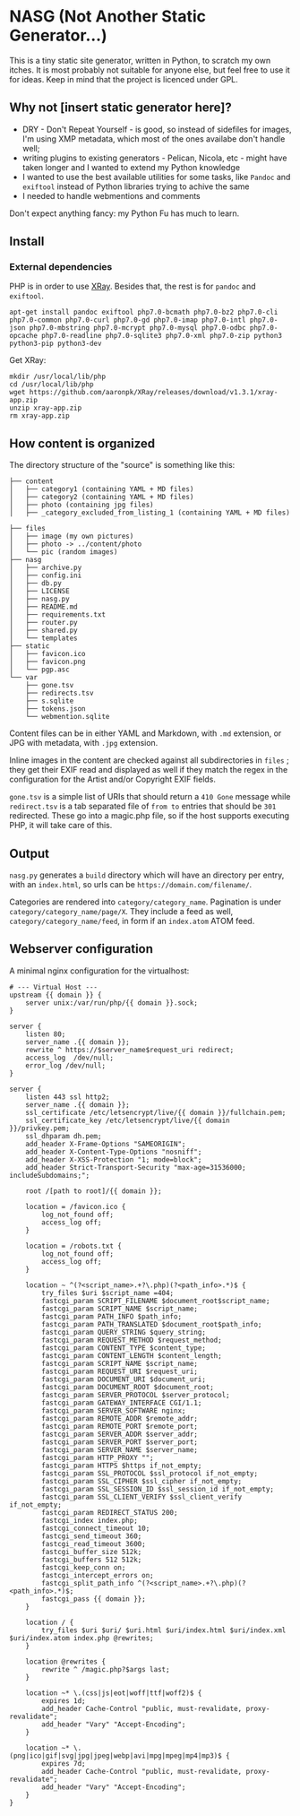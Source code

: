 # NASG (Not Another Static Generator...)

This is a tiny static site generator, written in Python, to scratch my own itches.
It is most probably not suitable for anyone else, but feel free to use it for ideas. Keep in mind that the project is licenced under GPL.

## Why not [insert static generator here]?

- DRY - Don't Repeat Yourself - is good, so instead of sidefiles for images, I'm using XMP metadata, which most of the ones availabe don't handle well;
- writing plugins to existing generators - Pelican, Nicola, etc - might have taken longer and I wanted to extend my Python knowledge
- I wanted to use the best available utilities for some tasks, like `Pandoc` and  `exiftool` instead of Python libraries trying to achive the same
- I needed to handle webmentions and comments

Don't expect anything fancy: my Python Fu has much to learn.

## Install

### External dependencies

PHP is in order to use [XRay](https://github.com/aaronpk/XRay/). Besides that, the rest is for `pandoc` and `exiftool`.

```
apt-get install pandoc exiftool php7.0-bcmath php7.0-bz2 php7.0-cli php7.0-common php7.0-curl php7.0-gd php7.0-imap php7.0-intl php7.0-json php7.0-mbstring php7.0-mcrypt php7.0-mysql php7.0-odbc php7.0-opcache php7.0-readline php7.0-sqlite3 php7.0-xml php7.0-zip python3 python3-pip python3-dev
```

Get XRay:
```
mkdir /usr/local/lib/php
cd /usr/local/lib/php
wget https://github.com/aaronpk/XRay/releases/download/v1.3.1/xray-app.zip
unzip xray-app.zip
rm xray-app.zip
```

## How content is organized

The directory structure of the "source" is something like this:
```
├── content
│   ├── category1 (containing YAML + MD files)
│   ├── category2 (containing YAML + MD files)
│   ├── photo (containing jpg files)
│   ├── _category_excluded_from_listing_1 (containing YAML + MD files)

├── files
│   ├── image (my own pictures)
│   ├── photo -> ../content/photo
│   └── pic (random images)
├── nasg
│   ├── archive.py
│   ├── config.ini
│   ├── db.py
│   ├── LICENSE
│   ├── nasg.py
│   ├── README.md
│   ├── requirements.txt
│   ├── router.py
│   ├── shared.py
│   └── templates
├── static
│   ├── favicon.ico
│   ├── favicon.png
│   └── pgp.asc
└── var
    ├── gone.tsv
    ├── redirects.tsv
    ├── s.sqlite
    ├── tokens.json
    └── webmention.sqlite
```

Content files can be in either YAML and Markdown, with `.md` extension, or JPG with metadata, with `.jpg` extension.

Inline images in the content are checked against all subdirectories in `files` ; they get their EXIF read and displayed as well if they match the regex in the configuration for the Artist and/or Copyright EXIF fields.

`gone.tsv` is a simple list of URIs that should return a `410 Gone` message while `redirect.tsv` is a tab separated file of `from to` entries that should be `301` redirected. These go into a magic.php file, so if the host supports executing PHP, it will take care of this.

## Output

`nasg.py` generates a `build` directory which will have an directory per entry, with an `index.html`, so urls can be `https://domain.com/filename/`.

Categories are rendered into `category/category_name`. Pagination is under `category/category_name/page/X`. They include a feed as well, `category/category_name/feed`, in form if an `index.atom` ATOM feed.

## Webserver configuration

A minimal nginx configuration for the virtualhost:
```
# --- Virtual Host ---
upstream {{ domain }} {
    server unix:/var/run/php/{{ domain }}.sock;
}

server {
    listen 80;
    server_name .{{ domain }};
    rewrite ^ https://$server_name$request_uri redirect;
    access_log  /dev/null;
    error_log /dev/null;
}

server {
    listen 443 ssl http2;
    server_name .{{ domain }};
    ssl_certificate /etc/letsencrypt/live/{{ domain }}/fullchain.pem;
    ssl_certificate_key /etc/letsencrypt/live/{{ domain }}/privkey.pem;
    ssl_dhparam dh.pem;
    add_header X-Frame-Options "SAMEORIGIN";
    add_header X-Content-Type-Options "nosniff";
    add_header X-XSS-Protection "1; mode=block";
    add_header Strict-Transport-Security "max-age=31536000; includeSubdomains;";

    root /[path to root]/{{ domain }};

    location = /favicon.ico {
        log_not_found off;
        access_log off;
    }

    location = /robots.txt {
        log_not_found off;
        access_log off;
    }

    location ~ ^(?<script_name>.+?\.php)(?<path_info>.*)$ {
        try_files $uri $script_name =404;
        fastcgi_param SCRIPT_FILENAME $document_root$script_name;
        fastcgi_param SCRIPT_NAME $script_name;
        fastcgi_param PATH_INFO $path_info;
        fastcgi_param PATH_TRANSLATED $document_root$path_info;
        fastcgi_param QUERY_STRING $query_string;
        fastcgi_param REQUEST_METHOD $request_method;
        fastcgi_param CONTENT_TYPE $content_type;
        fastcgi_param CONTENT_LENGTH $content_length;
        fastcgi_param SCRIPT_NAME $script_name;
        fastcgi_param REQUEST_URI $request_uri;
        fastcgi_param DOCUMENT_URI $document_uri;
        fastcgi_param DOCUMENT_ROOT $document_root;
        fastcgi_param SERVER_PROTOCOL $server_protocol;
        fastcgi_param GATEWAY_INTERFACE CGI/1.1;
        fastcgi_param SERVER_SOFTWARE nginx;
        fastcgi_param REMOTE_ADDR $remote_addr;
        fastcgi_param REMOTE_PORT $remote_port;
        fastcgi_param SERVER_ADDR $server_addr;
        fastcgi_param SERVER_PORT $server_port;
        fastcgi_param SERVER_NAME $server_name;
        fastcgi_param HTTP_PROXY "";
        fastcgi_param HTTPS $https if_not_empty;
        fastcgi_param SSL_PROTOCOL $ssl_protocol if_not_empty;
        fastcgi_param SSL_CIPHER $ssl_cipher if_not_empty;
        fastcgi_param SSL_SESSION_ID $ssl_session_id if_not_empty;
        fastcgi_param SSL_CLIENT_VERIFY $ssl_client_verify if_not_empty;
        fastcgi_param REDIRECT_STATUS 200;
        fastcgi_index index.php;
        fastcgi_connect_timeout 10;
        fastcgi_send_timeout 360;
        fastcgi_read_timeout 3600;
        fastcgi_buffer_size 512k;
        fastcgi_buffers 512 512k;
        fastcgi_keep_conn on;
        fastcgi_intercept_errors on;
        fastcgi_split_path_info ^(?<script_name>.+?\.php)(?<path_info>.*)$;
        fastcgi_pass {{ domain }};
    }

    location / {
        try_files $uri $uri/ $uri.html $uri/index.html $uri/index.xml $uri/index.atom index.php @rewrites;
    }

    location @rewrites {
        rewrite ^ /magic.php?$args last;
    }

    location ~* \.(css|js|eot|woff|ttf|woff2)$ {
        expires 1d;
        add_header Cache-Control "public, must-revalidate, proxy-revalidate";
        add_header "Vary" "Accept-Encoding";
    }

    location ~* \.(png|ico|gif|svg|jpg|jpeg|webp|avi|mpg|mpeg|mp4|mp3)$ {
        expires 7d;
        add_header Cache-Control "public, must-revalidate, proxy-revalidate";
        add_header "Vary" "Accept-Encoding";
    }
}

```
